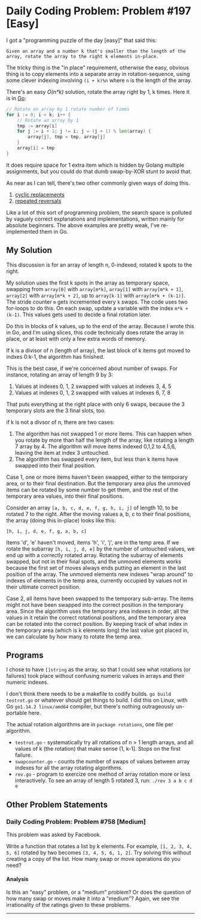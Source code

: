 # Daily Coding Problem: Problem #197 [Easy]

I got a "programming puzzle of the day [easy]" that said this:

	Given an array and a number k that's smaller than the length of the
    array, rotate the array to the right k elements in-place.

The tricky thing is the "in place" requirement,
otherwise the easy, obvious thing is to copy elements into
a separate array in rotation-sequence,
using some clever indexing involving `(i + k)%n` where `n` is the length of the array.

There's an easy *O(n\*k)* solution, rotate the array right by 1, k times.
Here it is in [Go](https://golang.org/):

```go
// Rotate an array by 1 rotate number of times
for i := 0; i < k; i++ {
    // Rotate an array by 1
    tmp := array[i]
    for j := i + 1; j != i; j = (j + 1) % len(array) {
        array[j], tmp = tmp, array[j]
    }
    array[i] = tmp
}
```

It does require space for 1 extra item
which is hidden by Golang multiple assignments,
but you could do that dumb swap-by-XOR stunt to avoid that.

As near as I can tell,
there's two other commonly given ways of doing this.

1. [cyclic replacements](https://leetcode.com/articles/rotate-array/#)
2. [repeated reversals](https://www.geeksforgeeks.org/program-for-array-rotation-continued-reversal-algorithm/)

Like a lot of this sort of programming problem,
the search space is polluted by vaguely correct explanations
and implementations, written mainly for absolute beginners.
The above examples are pretty weak,
I've re-implemented them in Go.

## My Solution

This discussion is for an array of length n, 0-indexed,
rotated k spots to the right.

My solution uses the first k spots in the array as temporary
space, swapping from `array[0]` with `array[m*k]`,
`array[1]` with `array[m*k + 1]`,
`array[2]` with `array[m*k + 2]`,
up to 
`array[k-1]` with `array[m*k + (k-1)]`.
The stride counter `m` gets incremented every `k` swaps.
The code uses two for-loops to do this.
On each swap, update a variable with the index `m*k + (k-1)`.
This values gets used to decide a final rotation later.

Do this in blocks of k values, up to the end of the array.
Because I wrote this in Go,
and I'm using slices,
this code technically does rotate the array in place,
or at least with only a few extra words of memory.

If k is a divisor of n (length of array),
the last block of k items got moved to indxes 0:k-1,
the algorithm has finished.

This is the best case, if we're concerned about number of swaps.
For instance, rotating an array of length 9 by 3:

1. Values at indexes 0, 1, 2 swapped with values at indexes 3, 4, 5
2. Values at indexes 0, 1, 2 swapped with values at indexes 6, 7, 8

That puts everything at the right place with only 6 swaps,
because the 3 temporary slots are the 3 final slots, too.

if k is not a divsor of n, there are two cases:

1. The algorithm has not swapped 1 or more items.
This can happen when you rotate by more than half the length of the array,
like rotating a length 7 array by 4.
The algorithm will move items indexed 0,1,2 to 4,5,6,
leaving the item at index 3 untouched.
2. The algorithm has swapped every item,
but less than k items have swapped into their final position.

Case 1, one or more items haven't been swapped,
either to the temporary area, or to their final destination.
But the temporary area plus the unmoved items can be rotated
by some number to get them,
and the rest of the temporary area values,
into their final positions.

Consider an array `[a, b, c, d, e, f, g, h, i, j]` of length 10,
to be rotated 7 to the right.
After the moving values a, b, c to their final positions,
the array (doing this in-place) looks like this:

    [h, i, j, d, e, f, g, a, b, c]

Items 'd', 'e' haven't moved, items 'h', 'i', 'j', are in the temp area.
If we rotate the subarray `[h, i, j, d, e]` by the number of untouched
values, we end up with a correctly rotated array.
Rotating the subarray of elements swapped,
but not in their final spots, and the unmoved elements works because
the first set of moves always ends putting an element in the last
position of the array.
The unmoved elements new indexes "wrap around" to indexes of
elements in the temp area, currently occupied by values not in their
ultimate correct position.

Case 2, all items have been swapped to the temporary sub-array.
The items might not have been swapped into the correct position
in the temporary area.
Since the algorithm uses the temporary area indexes in order,
all the values in it retain the correct rotational positions,
and the temporary area can be rotated into the correct position.
By keeping track of what index in the temporary area
(which is k elements long) the last value got placed in,
we can calculate by how many to rotate the temp area.

## Programs

I chose to have `[]string` as the array,
so that I could see what rotations (or failures) took place
without confusing numeric values in arrays and their numeric indexes.

I don't think there needs to be a makefile to codify builds.
`go build testrot.go` or whatever should get things to build.
I did this on Linux, with Go `go1.14.2 linux/amd64` compiler,
but there's nothing outrageously un-portable here.

The actual rotation algorithms are in `package rotations`,
one file per algorithm.

* `testrot.go` - systematically try all rotations of n > 1 length arrays,
and all values of k (the rotation) that make sense (1, k-1].
Stops on the first failure.
* `swapcounter.go` - counts the number of swaps of values between array indexes
for all the array rotating algorithms.
* `rev.go` - program to exercize one method of array rotation more or less
interactively. To see an array of length 5 rotated 3, run: `./rev 3 a b c d e`

## Other Problem Statements

### Daily Coding Problem: Problem #758 [Medium]

This problem was asked by Facebook.

Write a function that rotates a list by k elements.
For example,
`[1, 2, 3, 4, 5, 6]`
rotated by two becomes
`[3, 4, 5, 6, 1, 2]`.
Try solving this without creating a copy of the list.
How many swap or move operations do you need?

#### Analysis

Is this an "easy" problem, or a "medium" problem?
Or does the question of how many swap or moves make it into a "medium"?
Again, we see the irrationality of the ratings given to these problems.

---
